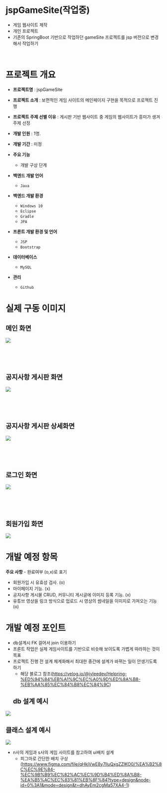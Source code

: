 # jspGameSite(작업중)
- 게임 웹사이트 제작
- 개인 프로젝트
- 기존의 SpringBoot 기반으로 작업하던 gameSite 프로젝트를 jsp 버전으로 변경해서 작업하기

<br/>


# 프로젝트 개요
- **프로젝트명** : jspGameSite
- **프로젝트 소개** : 보편적인 게임 사이트의 메인페이지 구현을 목적으로 프로젝트 진행
- **프로젝트 주제 선별 이유** : 게시판 기반 웹사이트 중 게임의 웹사이트가 흥미가 생겨 주제 선정
- **개발 인원** : 1명.
- **개발 기간** : 미정
- **주요 기능** 
  - 개발 구상 단계
- **백엔드 개발 언어** 
  - `Java`
- **백엔드 개발 환경** 
  - `Windows 10`
  - `Eclipse`
  - `Gradle`
  - `JPA`
- **프론트 개발 환경 및 언어**
  - `JSP`
  - `Bootstrap`
  
- **데이터베이스**
  - `MySQL`
  
- **관리**
  - `Github`
  
  
# 실제 구동 이미지
  ## 메인 화면 
  ![](https://i.imgur.com/K5NXtxs.jpg)
  
  <br><br><br>
  
  ## 공지사항 게시판 화면 
  ![](https://i.imgur.com/oUSvk1f.jpg)
  
  <br><br><br>

  ## 공지사항 게시판 상세화면 
  ![](https://i.imgur.com/oUSvk1f.jpg)
  
  <br><br><br>

  ## 로그인 화면
  ![](https://i.imgur.com/mlHfjQU.jpg)
  
  <br><br><br>
  
  ## 회원가입 화면
  ![](https://i.imgur.com/aj19MfI.jpg)



# 개발 예정 항목

**주요 사항** - 완료여부 (o,x)로 표기
  - 회원가입 시 유효성 검사. (o)
  - 마이페이지 기능. (x)
  - 공지사항 게시물 CRUD, 커뮤니티 게시글에 이미지 등록 기능. (x)
  - 유튜브 영상을 링크 방식으로 업로드 시 영상의 썸네일을 이미지로 가져오는 기능(o)


# 개발 예정 포인트
- db설계시 FK 걸어서 join 이용하기
- 프론트 작업은 실제 게임사이트를 기반으로 비슷해 보이도록 가볍게 따라하는 것이 목표
- 프로젝트 진행 전 설계 체계화해서 최대한 중간에 설계가 바뀌는 일이 안생기도록 하기
  - 해당 블로그 참조(https://velog.io/@jyleedev/Helpring-%ED%94%84%EB%A1%9C%EC%A0%9D%ED%8A%B8-%EB%AA%85%EC%84%B8%EC%84%9C)
  ## db 설계 예시
![](https://velog.velcdn.com/images/jyleedev/post/6acdd68f-a8b4-4487-8115-1df94b4a3161/image.png)
  ## 클래스 설계 예시
![](https://velog.velcdn.com/images/jyleedev/post/10d74870-b757-4f2c-8fb4-de64dcea7b5e/image.png)

- n사의 게임과 s사의 게임 사이트를 참고하여 ui배치 설계
  - 피그마로 간단한 배치 구상(https://www.figma.com/file/qHkjVwE8y7lluQxgZZlKO0/%EA%B2%8C%EC%9E%84-%EC%9B%B9%EC%82%AC%EC%9D%B4%ED%8A%B8-%EA%B5%AC%EC%83%81%EB%8F%84?type=design&node-id=0%3A1&mode=design&t=dhAyEm2cgMa57XA4-1)
